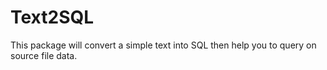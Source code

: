 # Text2SQL
This package will convert a simple text into SQL then help you to query on source file data.
